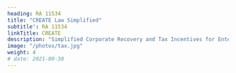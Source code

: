 ```yaml
---
heading: RA 11534
title: "CREATE Law Simplified"
subtitle': RA 11534
linkTitle: CREATE
description: "Simplified Corporate Recovery and Tax Incentives for Enterprises: Act An Act Reforming The Corporate Income Tax And Incentives System"
image: "/photos/tax.jpg"
weight: 4
# date: 2021-09-30
---
```



<!-- , Amending For The Purpose Sections 20, 22, 25, 27, 28, 29, 34, 40, 57, 109, 116, 204 And 290 Of The National Internal Revenue Code Of 1997, As Amended, And Creating Therein New Title 13, And For Other Purposes -->
